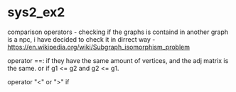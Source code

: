 # sys2_ex2


comparison operators - 
checking if the graphs is containd in another graph is a npc, i have decided to check 
it in dirrect way - https://en.wikipedia.org/wiki/Subgraph_isomorphism_problem

operator ==:
if they have the same amount of vertices, and the adj matrix is the same.
or if g1 <= g2 and g2 <= g1.

operator "<" or ">"
if 
